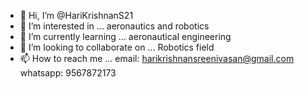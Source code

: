 - 👋 Hi, I’m @HariKrishnanS21
- 👀 I’m interested in ... aeronautics and robotics
- 🌱 I’m currently learning ... aeronautical engineering
- 💞️ I’m looking to collaborate on ... Robotics field
- 📫 How to reach me ... email: harikrishnansreenivasan@gmail.com
                      whatsapp: 9567872173

<!---
HariKrishnanS21/HariKrishnanS21 is a ✨ special ✨ repository because its `README.md` (this file) appears on your GitHub profile.
You can click the Preview link to take a look at your changes.
--->
